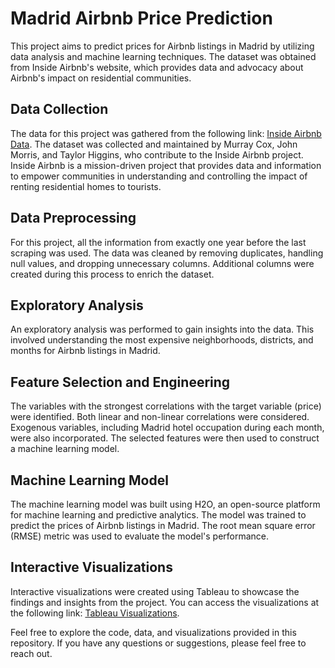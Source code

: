 # Madrid Airbnb Price Prediction

This project aims to predict prices for Airbnb listings in Madrid by utilizing data analysis and machine learning techniques. The dataset was obtained from Inside Airbnb's website, which provides data and advocacy about Airbnb's impact on residential communities.

## Data Collection
The data for this project was gathered from the following link: [Inside Airbnb Data](http://insideairbnb.com/get-the-data/). The dataset was collected and maintained by Murray Cox, John Morris, and Taylor Higgins, who contribute to the Inside Airbnb project. Inside Airbnb is a mission-driven project that provides data and information to empower communities in understanding and controlling the impact of renting residential homes to tourists.

## Data Preprocessing
For this project, all the information from exactly one year before the last scraping was used. The data was cleaned by removing duplicates, handling null values, and dropping unnecessary columns. Additional columns were created during this process to enrich the dataset.

## Exploratory Analysis
An exploratory analysis was performed to gain insights into the data. This involved understanding the most expensive neighborhoods, districts, and months for Airbnb listings in Madrid.

## Feature Selection and Engineering
The variables with the strongest correlations with the target variable (price) were identified. Both linear and non-linear correlations were considered. Exogenous variables, including Madrid hotel occupation during each month, were also incorporated. The selected features were then used to construct a machine learning model.

## Machine Learning Model
The machine learning model was built using H2O, an open-source platform for machine learning and predictive analytics. The model was trained to predict the prices of Airbnb listings in Madrid. The root mean square error (RMSE) metric was used to evaluate the model's performance.

## Interactive Visualizations
Interactive visualizations were created using Tableau to showcase the findings and insights from the project. You can access the visualizations at the following link: [Tableau Visualizations]([link-to-tableau-visualizations](https://public.tableau.com/app/profile/rodrigo.gutierrez.garcia/viz/AirbnbPredictionsMadrid/Story2?publish=yes)).

Feel free to explore the code, data, and visualizations provided in this repository. If you have any questions or suggestions, please feel free to reach out.



